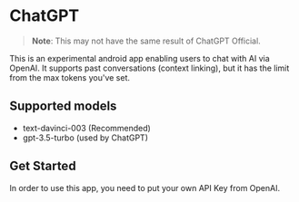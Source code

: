 # ChatGPT

> **Note**: This may not have the same result of ChatGPT Official.

This is an experimental android app enabling users to chat with AI via OpenAI. It supports past conversations (context linking), but it has the limit from the max tokens you've set.

## Supported models

- text-davinci-003 (Recommended)
- gpt-3.5-turbo (used by ChatGPT)

## Get Started

In order to use this app, you need to put your own API Key from OpenAI.